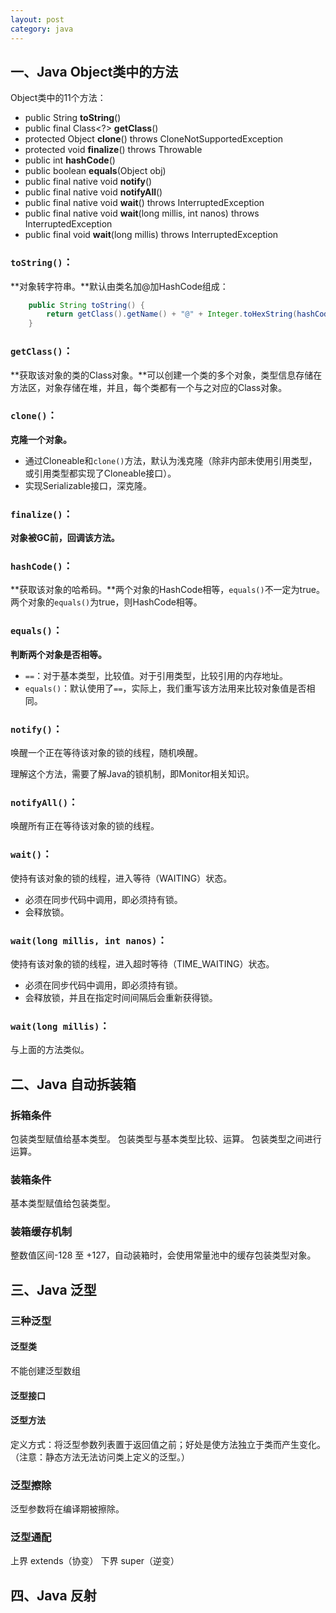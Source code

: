 ```yaml
---
layout: post
category: java
---
```


<!-- **********  **********  **********  ********** -->
## 一、Java Object类中的方法
Object类中的11个方法：

- public String **toString**()
- public final Class<?> **getClass**()
- protected Object **clone**() throws CloneNotSupportedException
- protected void **finalize**() throws Throwable
- public int **hashCode**()
- public boolean **equals**(Object obj)
- public final native void **notify**()
- public final native void **notifyAll**()
- public final native void **wait**() throws InterruptedException
- public final native void **wait**(long millis, int nanos) throws InterruptedException
- public final void **wait**(long millis) throws InterruptedException



### `toString()`：
**对象转字符串。**默认由类名加@加HashCode组成：

```java
    public String toString() {
        return getClass().getName() + "@" + Integer.toHexString(hashCode());
    }
```

### `getClass()`：

**获取该对象的类的Class对象。**可以创建一个类的多个对象，类型信息存储在方法区，对象存储在堆，并且，每个类都有一个与之对应的Class对象。

### `clone()`：

**克隆一个对象。**

- 通过Cloneable和`clone()`方法，默认为浅克隆（除非内部未使用引用类型，或引用类型都实现了Cloneable接口）。
- 实现Serializable接口，深克隆。

### `finalize()`：

**对象被GC前，回调该方法。**


### `hashCode()`：

**获取该对象的哈希码。**两个对象的HashCode相等，`equals()`不一定为true。两个对象的`equals()`为true，则HashCode相等。

### `equals()`：

**判断两个对象是否相等。**

- `==`：对于基本类型，比较值。对于引用类型，比较引用的内存地址。
- `equals()`：默认使用了`==`，实际上，我们重写该方法用来比较对象值是否相同。

### `notify()`：

唤醒一个正在等待该对象的锁的线程，随机唤醒。

理解这个方法，需要了解Java的锁机制，即Monitor相关知识。

### `notifyAll()`：

唤醒所有正在等待该对象的锁的线程。

### `wait()`：

使持有该对象的锁的线程，进入等待（WAITING）状态。

- 必须在同步代码中调用，即必须持有锁。
- 会释放锁。

### `wait(long millis, int nanos)`：

使持有该对象的锁的线程，进入超时等待（TIME_WAITING）状态。

- 必须在同步代码中调用，即必须持有锁。
- 会释放锁，并且在指定时间间隔后会重新获得锁。

### `wait(long millis)`：

与上面的方法类似。


<!-- **********  **********  **********  ********** -->
## 二、Java 自动拆装箱
### 拆箱条件

包装类型赋值给基本类型。
包装类型与基本类型比较、运算。
包装类型之间进行运算。

### 装箱条件

基本类型赋值给包装类型。

### 装箱缓存机制

整数值区间-128 至 +127，自动装箱时，会使用常量池中的缓存包装类型对象。

<!-- **********  **********  **********  ********** -->
## 三、Java 泛型
### 三种泛型

#### 泛型类
不能创建泛型数组
#### 泛型接口
#### 泛型方法
定义方式：将泛型参数列表置于返回值之前；好处是使方法独立于类而产生变化。（注意：静态方法无法访问类上定义的泛型。）

### 泛型擦除
泛型参数将在编译期被擦除。
### 泛型通配
上界 extends（协变）
下界 super（逆变）

<!-- **********  **********  **********  ********** -->
## 四、Java 反射